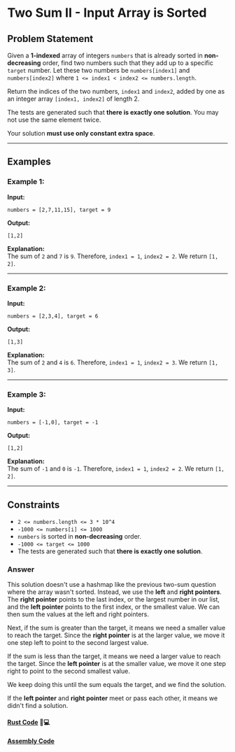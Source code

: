 # Two Sum II - Input Array is Sorted

## Problem Statement

Given a **1-indexed** array of integers `numbers` that is already sorted in **non-decreasing** order, find two numbers such that they add up to a specific `target` number. Let these two numbers be `numbers[index1]` and `numbers[index2]` where `1 <= index1 < index2 <= numbers.length`.

Return the indices of the two numbers, `index1` and `index2`, added by one as an integer array `[index1, index2]` of length 2.

The tests are generated such that **there is exactly one solution**. You may not use the same element twice.

Your solution **must use only constant extra space**.

---

## Examples

### Example 1:
**Input:**  
```plaintext
numbers = [2,7,11,15], target = 9
```
**Output:**  
```plaintext
[1,2]
```
**Explanation:**  
The sum of `2` and `7` is `9`. Therefore, `index1 = 1`, `index2 = 2`. We return `[1, 2]`.

---

### Example 2:
**Input:**  
```plaintext
numbers = [2,3,4], target = 6
```
**Output:**  
```plaintext
[1,3]
```
**Explanation:**  
The sum of `2` and `4` is `6`. Therefore, `index1 = 1`, `index2 = 3`. We return `[1, 3]`.

---

### Example 3:
**Input:**  
```plaintext
numbers = [-1,0], target = -1
```
**Output:**  
```plaintext
[1,2]
```
**Explanation:**  
The sum of `-1` and `0` is `-1`. Therefore, `index1 = 1`, `index2 = 2`. We return `[1, 2]`.

---

## Constraints
- `2 <= numbers.length <= 3 * 10^4`
- `-1000 <= numbers[i] <= 1000`
- `numbers` is sorted in **non-decreasing** order.
- `-1000 <= target <= 1000`
- The tests are generated such that **there is exactly one solution**.


### Answer

This solution doesn't use a hashmap like the previous two-sum question where the array wasn't sorted. Instead, we use the **left** and **right pointers**. The **right pointer** points to the last index, or the largest number in our list, and the **left pointer** points to the first index, or the smallest value. We can then sum the values at the left and right pointers.

Next, if the sum is greater than the target, it means we need a smaller value to reach the target. Since the **right pointer** is at the larger value, we move it one step left to point to the second largest value.

If the sum is less than the target, it means we need a larger value to reach the target. Since the **left pointer** is at the smaller value, we move it one step right to point to the second smallest value.

We keep doing this until the sum equals the target, and we find the solution.

If the **left pointer** and **right pointer** meet or pass each other, it means we didn't find a solution.

#### [Rust Code](./rust/src/lib.rs) 📄💻
#### [Assembly Code](./assembly/two_sum_sorted.asm)